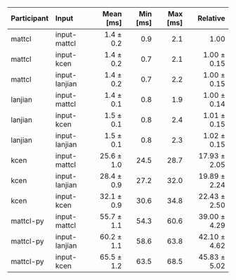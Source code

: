 | Participant | Input | Mean [ms] | Min [ms] | Max [ms] | Relative |
|:---|:---|---:|---:|---:|---:|
| mattcl | input-mattcl | 1.4 ± 0.2 | 0.9 | 2.1 | 1.00 |
| mattcl | input-kcen | 1.4 ± 0.2 | 0.7 | 2.1 | 1.00 ± 0.15 |
| mattcl | input-lanjian | 1.4 ± 0.2 | 0.7 | 2.2 | 1.00 ± 0.15 |
| lanjian | input-mattcl | 1.4 ± 0.1 | 0.8 | 1.9 | 1.00 ± 0.14 |
| lanjian | input-kcen | 1.5 ± 0.1 | 0.8 | 2.4 | 1.01 ± 0.15 |
| lanjian | input-lanjian | 1.5 ± 0.1 | 0.8 | 2.3 | 1.02 ± 0.15 |
| kcen | input-mattcl | 25.6 ± 1.0 | 24.5 | 28.7 | 17.93 ± 2.05 |
| kcen | input-lanjian | 28.4 ± 0.9 | 27.2 | 32.0 | 19.89 ± 2.24 |
| kcen | input-kcen | 32.1 ± 0.9 | 30.6 | 34.8 | 22.43 ± 2.50 |
| mattcl-py | input-mattcl | 55.7 ± 1.1 | 54.3 | 60.6 | 39.00 ± 4.29 |
| mattcl-py | input-lanjian | 60.2 ± 1.1 | 58.6 | 63.8 | 42.10 ± 4.62 |
| mattcl-py | input-kcen | 65.5 ± 1.2 | 63.5 | 68.5 | 45.83 ± 5.02 |
